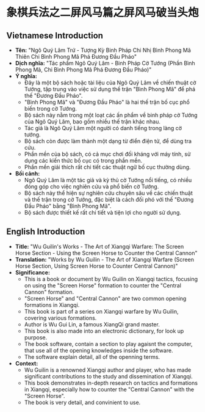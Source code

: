 # 象棋兵法之二屏风马篇之屏风马破当头炮

## Vietnamese Introduction

* **Tên:** "Ngô Quý Lâm Trứ - Tượng Kỳ Binh Pháp Chi Nhị Bình Phong Mã Thiên Chi Bình Phong Mã Phá Đương Đầu Pháo"
* **Dịch nghĩa:** "Tác phẩm Ngô Quý Lâm - Binh Pháp Cờ Tướng (Phần Bình Phong Mã, Chi Bình Phong Mã Phá Đương Đầu Pháo)"
* **Ý nghĩa:**
    * Đây là một bộ sách hoặc tài liệu của Ngô Quý Lâm về chiến thuật cờ Tướng, tập trung vào việc sử dụng thế trận "Bình Phong Mã" để phá thế "Đương Đầu Pháo".
    * "Bình Phong Mã" và "Đương Đầu Pháo" là hai thế trận bố cục phổ biến trong cờ Tướng.
    * Bộ sách này nằm trong một loạt các ấn phẩm về binh pháp cờ Tướng của Ngô Quý Lâm, bao gồm nhiều thế trận khác nhau.
    * Tác giả là Ngô Quý Lâm một người có danh tiếng trong làng cờ tướng.
    * Bộ sách còn được làm thành một dạng từ điển điện tử, để dùng tra cứu.
    * Phần mền của bộ sách, có cả mục chơi đối kháng với máy tính, sử dụng các kiến thức bố cục có trong phần mền.
    * Phần mền giải thích rất chi tiết các thuật ngữ bố cục thường dùng.
* **Bối cảnh:**
    * Ngô Quý Lâm là một tác giả và kỳ thủ cờ Tướng nổi tiếng, có nhiều đóng góp cho việc nghiên cứu và phổ biến cờ Tướng.
    * Bộ sách này thể hiện sự nghiên cứu chuyên sâu về các chiến thuật và thế trận trong cờ Tướng, đặc biệt là cách đối phó với thế "Đương Đầu Pháo" bằng "Bình Phong Mã".
    * Bộ sách được thiết kế rất chi tiết và tiện lợi cho người sử dụng.

## English Introduction

* **Title:** "Wu Guilin's Works - The Art of Xiangqi Warfare: The Screen Horse Section - Using the Screen Horse to Counter the Central Cannon"
* **Translation:** "Works by Wu Guilin - The Art of Xiangqi Warfare (Screen Horse Section, Using Screen Horse to Counter Central Cannon)"
* **Significance:**
    * This is a book or document by Wu Guilin on Xiangqi tactics, focusing on using the "Screen Horse" formation to counter the "Central Cannon" formation.
    * "Screen Horse" and "Central Cannon" are two common opening formations in Xiangqi.
    * This book is part of a series on Xiangqi warfare by Wu Guilin, covering various formations.
    * Author is Wu Gui Lin, a famous XiangQi grand master.
    * This book is also made into an electronic dictionary, for look up purpose.
    * The book software, contain a section to play agaisnt the computer, that use all of the opening knowledges inside the software.
    * The software explain detail, all of the openning terms.
* **Context:**
    * Wu Guilin is a renowned Xiangqi author and player, who has made significant contributions to the study and dissemination of Xiangqi.
    * This book demonstrates in-depth research on tactics and formations in Xiangqi, especially how to counter the "Central Cannon" with the "Screen Horse".
    * The book is very detail, and convinient to use.